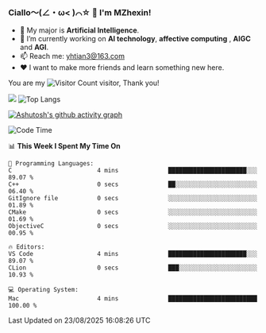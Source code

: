 ### Ciallo～(∠・ω< )⌒☆ 👋 I'm MZhexin!

- 💬 My major is **Artificial Intelligence**.
- 🔭 I’m currently working on **AI technology**, **affective computing** , **AIGC** and **AGI**.
- 📫 Reach me: <yhtian3@163.com>
- :heart: I want to make more friends and learn something new here.

You are my ![Visitor Count](https://profile-counter.glitch.me/MZhexin/count.svg) visitor, Thank you!

 ![](https://github-readme-stats.vercel.app/api?username=MZhexin&show_icons=true&theme=transparent) ![Top Langs](https://github-readme-stats.vercel.app/api/top-langs/?username=MZhexin&layout=compact&theme=tokyonight) 

[![Ashutosh's github activity graph](https://github-readme-activity-graph.vercel.app/graph?username=MZhexin)](https://github.com/ashutosh00710/github-readme-activity-graph)



<!--START_SECTION:waka-->
![Code Time](http://img.shields.io/badge/Code%20Time-400%20hrs%2040%20mins-blue)

📊 **This Week I Spent My Time On** 

```text
💬 Programming Languages: 
C                        4 mins              ██████████████████████░░░   89.07 % 
C++                      0 secs              ██░░░░░░░░░░░░░░░░░░░░░░░   06.40 % 
GitIgnore file           0 secs              ░░░░░░░░░░░░░░░░░░░░░░░░░   01.89 % 
CMake                    0 secs              ░░░░░░░░░░░░░░░░░░░░░░░░░   01.69 % 
ObjectiveC               0 secs              ░░░░░░░░░░░░░░░░░░░░░░░░░   00.95 % 

🔥 Editors: 
VS Code                  4 mins              ██████████████████████░░░   89.07 % 
CLion                    0 secs              ███░░░░░░░░░░░░░░░░░░░░░░   10.93 % 

💻 Operating System: 
Mac                      4 mins              █████████████████████████   100.00 % 
```


 Last Updated on 23/08/2025 16:08:26 UTC
<!--END_SECTION:waka-->



